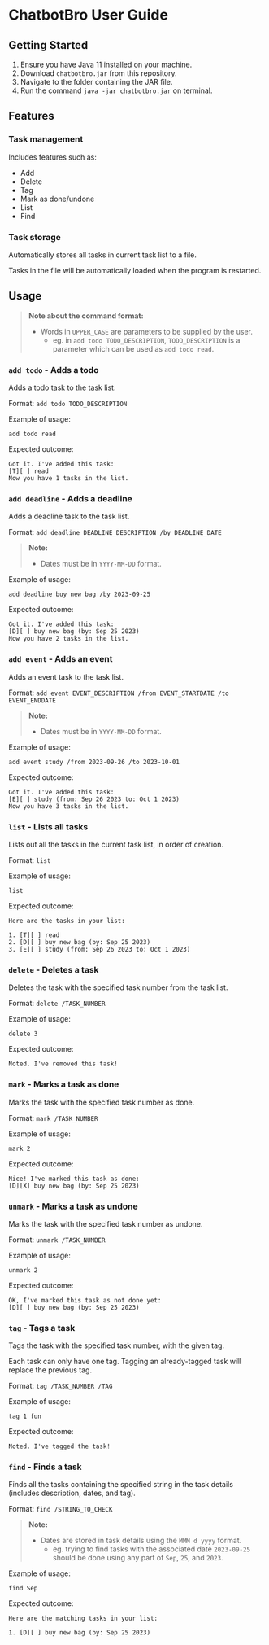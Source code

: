 # ChatbotBro User Guide

## Getting Started
1. Ensure you have Java 11 installed on your machine.
2. Download `chatbotbro.jar` from this repository.
3. Navigate to the folder containing the JAR file.
4. Run the command `java -jar chatbotbro.jar` on terminal.

## Features 

### Task management
Includes features such as:
- Add
- Delete
- Tag
- Mark as done/undone
- List
- Find

### Task storage
Automatically stores all tasks in current task list to a file. 

Tasks in the file will be automatically loaded when the program is restarted.

## Usage
> **Note about the command format:**
> - Words in `UPPER_CASE` are parameters to be supplied by the user.
>   - eg. in `add todo TODO_DESCRIPTION`, `TODO_DESCRIPTION` is a parameter which can be used as `add todo read`.

### `add todo` - Adds a todo

Adds a todo task to the task list.

Format: `add todo TODO_DESCRIPTION`

Example of usage: 

`add todo read`

Expected outcome:
```
Got it. I've added this task:
[T][ ] read
Now you have 1 tasks in the list.
```

### `add deadline` - Adds a deadline

Adds a deadline task to the task list.

Format: `add deadline DEADLINE_DESCRIPTION /by DEADLINE_DATE`
> **Note:** 
> - Dates must be in `YYYY-MM-DD` format.

Example of usage:

`add deadline buy new bag /by 2023-09-25`

Expected outcome:
```
Got it. I've added this task:
[D][ ] buy new bag (by: Sep 25 2023)
Now you have 2 tasks in the list.
```

### `add event` - Adds an event

Adds an event task to the task list.

Format: `add event EVENT_DESCRIPTION /from EVENT_STARTDATE /to EVENT_ENDDATE`
> **Note:** 
> - Dates must be in `YYYY-MM-DD` format.

Example of usage:

`add event study /from 2023-09-26 /to 2023-10-01`

Expected outcome:
```
Got it. I've added this task:
[E][ ] study (from: Sep 26 2023 to: Oct 1 2023)
Now you have 3 tasks in the list.
```

### `list` - Lists all tasks

Lists out all the tasks in the current task list, in order of creation.

Format: `list`

Example of usage:

`list`

Expected outcome:
```
Here are the tasks in your list:

1. [T][ ] read
2. [D][ ] buy new bag (by: Sep 25 2023)
3. [E][ ] study (from: Sep 26 2023 to: Oct 1 2023)
```

### `delete` - Deletes a task

Deletes the task with the specified task number from the task list.

Format: `delete /TASK_NUMBER`

Example of usage:

`delete 3`

Expected outcome:
```
Noted. I've removed this task!
```

### `mark` - Marks a task as done

Marks the task with the specified task number as done.

Format: `mark /TASK_NUMBER`

Example of usage:

`mark 2`

Expected outcome:
```
Nice! I've marked this task as done:
[D][X] buy new bag (by: Sep 25 2023)
```

### `unmark` - Marks a task as undone

Marks the task with the specified task number as undone.

Format: `unmark /TASK_NUMBER`

Example of usage:

`unmark 2`

Expected outcome:
```
OK, I've marked this task as not done yet:
[D][ ] buy new bag (by: Sep 25 2023)
```

### `tag` - Tags a task

Tags the task with the specified task number, with the given tag.

Each task can only have one tag. Tagging an already-tagged task will replace the previous tag.

Format: `tag /TASK_NUMBER /TAG`

Example of usage:

`tag 1 fun`

Expected outcome:
```
Noted. I've tagged the task!
```

### `find` - Finds a task

Finds all the tasks containing the specified string in the task details (includes description, dates, and tag).

Format: `find /STRING_TO_CHECK`
> **Note:** 
> - Dates are stored in task details using the `MMM d yyyy` format.
>   - eg. trying to find tasks with the associated date `2023-09-25` should be done using any part of `Sep`, `25`, and `2023`.

Example of usage:

`find Sep`

Expected outcome:
```
Here are the matching tasks in your list:

1. [D][ ] buy new bag (by: Sep 25 2023)
```
